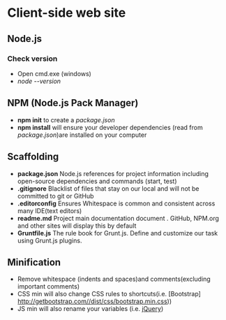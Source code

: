 # Client-side web site

## Node.js

### Check version
* Open cmd.exe (windows)
* *node --version*

## NPM (Node.js Pack Manager)

* **npm init** to create a *package.json* 
* **npm install** will ensure your developer dependencies (read from *package.json*)are installed on your computer

## Scaffolding
* **package.json** Node.js references for project information including open-source dependencies and commands (start, test)
* **.gitignore** Blacklist of files that stay on our local and will not be committed to git or GitHub
* **.editorconfig** Ensures Whitespace is common and consistent across many IDE(text editors)
* **readme.md** Project main documentation document . GitHub, NPM.org and other sites will display this by default
* **Gruntfile.js** The rule book for Grunt.js. Define and customize our task using Grunt.js plugins.

## Minification
* Remove whitespace (indents and spaces)and comments(excluding important comments)
* CSS min will also change CSS rules to shortcuts(i.e. [Bootstrap] http://getbootstrap.com//dist/css/bootstrap.min.css))
* JS min will also rename your variables (i.e. [jQuery](http://code.jquery.com/jquery-1.10.2.min.js))
